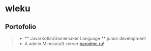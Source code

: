 # wleku
## Portofolio
> - ** Java/Kotlin/Gamemaker Language ** junior development
> - A admin Minecaraft server [narodmc.ru](https://narodmc.ru)!
